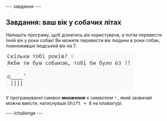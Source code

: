 \--- завдання \---

## Завдання: ваш вік у собачих літах

Напишіть програму, щоб дізнатись вік користувача, а потім перевести їхній вік у роки собак! Ви можете перевести вік людини в роки собак, помноживши людський вік на 7.

![знімок екрану](images/me-dog-years.png)

У програмуванні символ **множення** є символом `*` , який зазвичай можна ввести, натиснувши <kbd>Shift + 8</kbd> на клавіатурі.

\--- /challenge \---
